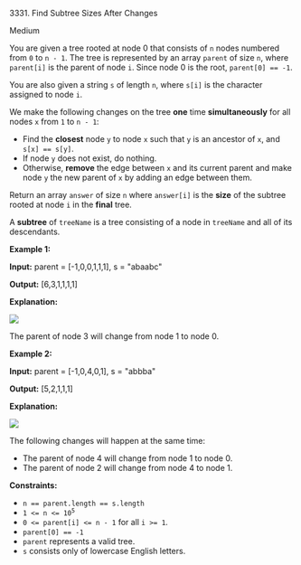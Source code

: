 3331\. Find Subtree Sizes After Changes

Medium

You are given a tree rooted at node 0 that consists of `n` nodes numbered from `0` to `n - 1`. The tree is represented by an array `parent` of size `n`, where `parent[i]` is the parent of node `i`. Since node 0 is the root, `parent[0] == -1`.

You are also given a string `s` of length `n`, where `s[i]` is the character assigned to node `i`.

We make the following changes on the tree **one** time **simultaneously** for all nodes `x` from `1` to `n - 1`:

*   Find the **closest** node `y` to node `x` such that `y` is an ancestor of `x`, and `s[x] == s[y]`.
*   If node `y` does not exist, do nothing.
*   Otherwise, **remove** the edge between `x` and its current parent and make node `y` the new parent of `x` by adding an edge between them.

Return an array `answer` of size `n` where `answer[i]` is the **size** of the subtree rooted at node `i` in the **final** tree.

A **subtree** of `treeName` is a tree consisting of a node in `treeName` and all of its descendants.

**Example 1:**

**Input:** parent = [-1,0,0,1,1,1], s = "abaabc"

**Output:** [6,3,1,1,1,1]

**Explanation:**

![](https://leetcode-in-java.github.io/src/main/java/g3301_3400/s3331_find_subtree_sizes_after_changes/graphex1drawio.png)

The parent of node 3 will change from node 1 to node 0.

**Example 2:**

**Input:** parent = [-1,0,4,0,1], s = "abbba"

**Output:** [5,2,1,1,1]

**Explanation:**

![](https://leetcode-in-java.github.io/src/main/java/g3301_3400/s3331_find_subtree_sizes_after_changes/exgraph2drawio.png)

The following changes will happen at the same time:

*   The parent of node 4 will change from node 1 to node 0.
*   The parent of node 2 will change from node 4 to node 1.

**Constraints:**

*   `n == parent.length == s.length`
*   <code>1 <= n <= 10<sup>5</sup></code>
*   `0 <= parent[i] <= n - 1` for all `i >= 1`.
*   `parent[0] == -1`
*   `parent` represents a valid tree.
*   `s` consists only of lowercase English letters.